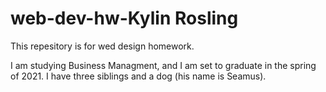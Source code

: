 # web-dev-hw-Kylin Rosling

This repesitory is for wed design homework.

I am studying Business Managment, and I am set to graduate in the spring of 2021. I have three siblings and a dog (his name is Seamus). 
